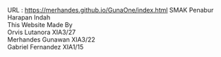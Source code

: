 URL : https://merhandes.github.io/GunaOne/index.html
SMAK Penabur Harapan Indah
<br />This Website Made By
<br />Orvis Lutanora XIA3/27
<br />Merhandes Gunawan XIA3/22
<br />Gabriel Fernandez XIA1/15
